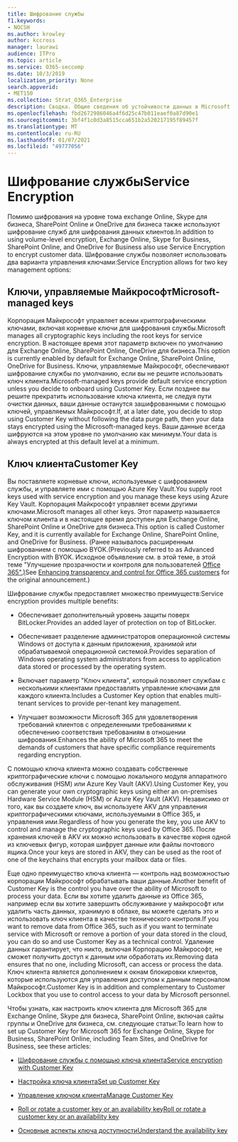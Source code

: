 ```yaml
---
title: Шифрование службы
f1.keywords:
- NOCSH
ms.author: krowley
author: kccross
manager: laurawi
audience: ITPro
ms.topic: article
ms.service: O365-seccomp
ms.date: 10/3/2019
localization_priority: None
search.appverid:
- MET150
ms.collection: Strat_O365_Enterprise
description: Сводка. Общие сведения об устойчивости данных в Microsoft Office 365.
ms.openlocfilehash: fbd2672986046a4f6d25c47b011eaef0a87d90e1
ms.sourcegitcommit: 3bf4f1c0d3a8515cca651b2a520217195f89457f
ms.translationtype: MT
ms.contentlocale: ru-RU
ms.lasthandoff: 01/07/2021
ms.locfileid: "49777056"
---
```

# <a name="service-encryption"></a><span data-ttu-id="f67aa-103">Шифрование службы</span><span class="sxs-lookup"><span data-stu-id="f67aa-103">Service Encryption</span></span>

<span data-ttu-id="f67aa-104">Помимо шифрования на уровне тома exchange Online, Skype для бизнеса, SharePoint Online и OneDrive для бизнеса также используют шифрование служб для шифрования данных клиентов.</span><span class="sxs-lookup"><span data-stu-id="f67aa-104">In addition to using volume-level encryption, Exchange Online, Skype for Business, SharePoint Online, and OneDrive for Business also use Service Encryption to encrypt customer data.</span></span> <span data-ttu-id="f67aa-105">Шифрование службы позволяет использовать два варианта управления ключами:</span><span class="sxs-lookup"><span data-stu-id="f67aa-105">Service Encryption allows for two key management options:</span></span>

## <a name="microsoft-managed-keys"></a><span data-ttu-id="f67aa-106">Ключи, управляемые Майкрософт</span><span class="sxs-lookup"><span data-stu-id="f67aa-106">Microsoft-managed keys</span></span>
<span data-ttu-id="f67aa-107">Корпорация Майкрософт управляет всеми криптографическими ключами, включая корневые ключи для шифрования службы.</span><span class="sxs-lookup"><span data-stu-id="f67aa-107">Microsoft manages all cryptographic keys including the root keys for service encryption.</span></span> <span data-ttu-id="f67aa-108">В настоящее время этот параметр включен по умолчанию для Exchange Online, SharePoint Online, OneDrive для бизнеса.</span><span class="sxs-lookup"><span data-stu-id="f67aa-108">This option is currently enabled by default for Exchange Online, SharePoint Online, OneDrive for Business.</span></span> <span data-ttu-id="f67aa-109">Ключи, управляемые Майкрософт, обеспечивают шифрование службы по умолчанию, если вы не решите использовать ключ клиента.</span><span class="sxs-lookup"><span data-stu-id="f67aa-109">Microsoft-managed keys provide default service encryption unless you decide to onboard using Customer Key.</span></span> <span data-ttu-id="f67aa-110">Если позднее вы решите прекратить использование ключа клиента, не следуя пути очистки данных, ваши данные останутся зашифрованными с помощью ключей, управляемых Майкрософт.</span><span class="sxs-lookup"><span data-stu-id="f67aa-110">If, at a later date, you decide to stop using Customer Key without following the data purge path, then your data stays encrypted using the Microsoft-managed keys.</span></span> <span data-ttu-id="f67aa-111">Ваши данные всегда шифруются на этом уровне по умолчанию как минимум.</span><span class="sxs-lookup"><span data-stu-id="f67aa-111">Your data is always encrypted at this default level at a minimum.</span></span> 

## <a name="customer-key"></a><span data-ttu-id="f67aa-112">Ключ клиента</span><span class="sxs-lookup"><span data-stu-id="f67aa-112">Customer Key</span></span>
<span data-ttu-id="f67aa-113">Вы поставляете корневые ключи, используемые с шифрованием службы, и управляете ими с помощью Azure Key Vault.</span><span class="sxs-lookup"><span data-stu-id="f67aa-113">You supply root keys used with service encryption and you manage these keys using Azure Key Vault.</span></span> <span data-ttu-id="f67aa-114">Корпорация Майкрософт управляет всеми другими ключами.</span><span class="sxs-lookup"><span data-stu-id="f67aa-114">Microsoft manages all other keys.</span></span> <span data-ttu-id="f67aa-115">Этот параметр называется ключом клиента и в настоящее время доступен для Exchange Online, SharePoint Online и OneDrive для бизнеса.</span><span class="sxs-lookup"><span data-stu-id="f67aa-115">This option is called Customer Key, and it is currently available for Exchange Online, SharePoint Online, and OneDrive for Business.</span></span> <span data-ttu-id="f67aa-116">(Ранее называлось расширенным шифрованием с помощью BYOK.</span><span class="sxs-lookup"><span data-stu-id="f67aa-116">(Previously referred to as Advanced Encryption with BYOK.</span></span> <span data-ttu-id="f67aa-117">Исходное объявление см. в этой теме, в этой теме "Улучшение прозрачности и контроля для пользователей [Office 365".)](https://blogs.office.com/2015/04/21/enhancing-transparency-and-control-for-office-365-customers/)</span><span class="sxs-lookup"><span data-stu-id="f67aa-117">See [Enhancing transparency and control for Office 365 customers](https://blogs.office.com/2015/04/21/enhancing-transparency-and-control-for-office-365-customers/) for the original announcement.)</span></span>

<span data-ttu-id="f67aa-118">Шифрование службы предоставляет множество преимуществ:</span><span class="sxs-lookup"><span data-stu-id="f67aa-118">Service encryption provides multiple benefits:</span></span>

- <span data-ttu-id="f67aa-119">Обеспечивает дополнительный уровень защиты поверх BitLocker.</span><span class="sxs-lookup"><span data-stu-id="f67aa-119">Provides an added layer of protection on top of BitLocker.</span></span>

- <span data-ttu-id="f67aa-120">Обеспечивает разделение администраторов операционной системы Windows от доступа к данным приложения, хранимой или обрабатываемой операционной системой.</span><span class="sxs-lookup"><span data-stu-id="f67aa-120">Provides separation of Windows operating system administrators from access to application data stored or processed by the operating system.</span></span>

- <span data-ttu-id="f67aa-121">Включает параметр "Ключ клиента", который позволяет службам с несколькими клиентами предоставлять управление ключами для каждого клиента.</span><span class="sxs-lookup"><span data-stu-id="f67aa-121">Includes a Customer Key option that enables multi-tenant services to provide per-tenant key management.</span></span>

- <span data-ttu-id="f67aa-122">Улучшает возможности Microsoft 365 для удовлетворения требований клиентов с определенными требованиями к обеспечению соответствия требованиям в отношении шифрования.</span><span class="sxs-lookup"><span data-stu-id="f67aa-122">Enhances the ability of Microsoft 365 to meet the demands of customers that have specific compliance requirements regarding encryption.</span></span>

<span data-ttu-id="f67aa-123">С помощью ключа клиента можно создавать собственные криптографические ключи с помощью локального модуля аппаратного обслуживания (HSM) или Azure Key Vault (AKV).</span><span class="sxs-lookup"><span data-stu-id="f67aa-123">Using Customer Key, you can generate your own cryptographic keys using either an on-premises Hardware Service Module (HSM) or Azure Key Vault (AKV).</span></span> <span data-ttu-id="f67aa-124">Независимо от того, как вы создаете ключ, вы используете AKV для управления криптографическими ключами, используемыми в Office 365, и управления ими.</span><span class="sxs-lookup"><span data-stu-id="f67aa-124">Regardless of how you generate the key, you use AKV to control and manage the cryptographic keys used by Office 365.</span></span> <span data-ttu-id="f67aa-125">После хранения ключей в AKV их можно использовать в качестве корня одной из ключевых фигур, которая шифрует данные или файлы почтового ящика.</span><span class="sxs-lookup"><span data-stu-id="f67aa-125">Once your keys are stored in AKV, they can be used as the root of one of the keychains that encrypts your mailbox data or files.</span></span>

<span data-ttu-id="f67aa-126">Еще одно преимущество ключа клиента — контроль над возможностью корпорации Майкрософт обрабатывать ваши данные.</span><span class="sxs-lookup"><span data-stu-id="f67aa-126">Another benefit of Customer Key is the control you have over the ability of Microsoft to process your data.</span></span> <span data-ttu-id="f67aa-127">Если вы хотите удалить данные из Office 365, например если вы хотите завершить обслуживание у майкрософт или удалить часть данных, хранимую в облаке, вы можете сделать это и использовать ключ клиента в качестве технического контроля.</span><span class="sxs-lookup"><span data-stu-id="f67aa-127">If you want to remove data from Office 365, such as if you want to terminate service with Microsoft or remove a portion of your data stored in the cloud, you can do so and use Customer Key as a technical control.</span></span> <span data-ttu-id="f67aa-128">Удаление данных гарантирует, что никто, включая Корпорацию Майкрософт, не сможет получить доступ к данным или обработать их.</span><span class="sxs-lookup"><span data-stu-id="f67aa-128">Removing data ensures that no one, including Microsoft, can access or process the data.</span></span> <span data-ttu-id="f67aa-129">Ключ клиента является дополнением к окнам блокировки клиентов, которые используются для управления доступом к данным персоналом Майкрософт.</span><span class="sxs-lookup"><span data-stu-id="f67aa-129">Customer Key is in addition and complementary to Customer Lockbox that you use to control access to your data by Microsoft personnel.</span></span>

<span data-ttu-id="f67aa-130">Чтобы узнать, как настроить ключ клиента для Microsoft 365 для Exchange Online, Skype для бизнеса, SharePoint Online, включая сайты группы и OneDrive для бизнеса, см. следующие статьи:</span><span class="sxs-lookup"><span data-stu-id="f67aa-130">To learn how to set up Customer Key for Microsoft 365 for Exchange Online, Skype for Business, SharePoint Online, including Team Sites, and OneDrive for Business, see these articles:</span></span>

- [<span data-ttu-id="f67aa-131">Шифрование службы с помощью ключа клиента</span><span class="sxs-lookup"><span data-stu-id="f67aa-131">Service encryption with Customer Key</span></span>](customer-key-overview.md)

- [<span data-ttu-id="f67aa-132">Настройка ключа клиента</span><span class="sxs-lookup"><span data-stu-id="f67aa-132">Set up Customer Key</span></span>](customer-key-set-up.md)

- [<span data-ttu-id="f67aa-133">Управление ключом клиента</span><span class="sxs-lookup"><span data-stu-id="f67aa-133">Manage Customer Key</span></span>](customer-key-manage.md)

- [<span data-ttu-id="f67aa-134">Roll or rotate a customer key or an availability key</span><span class="sxs-lookup"><span data-stu-id="f67aa-134">Roll or rotate a customer key or an availability key</span></span>](customer-key-availability-key-roll.md)

- [<span data-ttu-id="f67aa-135">Основные аспекты ключа доступности</span><span class="sxs-lookup"><span data-stu-id="f67aa-135">Understand the availability key</span></span>](customer-key-availability-key-understand.md)

